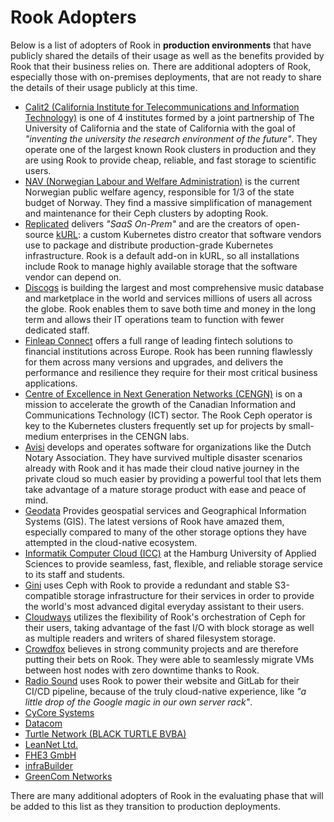 # Rook Adopters

Below is a list of adopters of Rook in **production environments** that have publicly shared the
details of their usage as well as the benefits provided by Rook that their business relies on. There
are additional adopters of Rook, especially those with on-premises deployments, that are not ready
to share the details of their usage publicly at this time.

- [Calit2 (California Institute for Telecommunications and Information
  Technology)](http://www.calit2.net/) is one of 4 institutes formed by a joint partnership of
  The University of California and the state of California with the goal of _"inventing the university
  the research environment of the future"_. They operate one of the largest known Rook clusters in
  production and they are using Rook to provide cheap, reliable, and fast storage to scientific
  users.
- [NAV (Norwegian Labour and Welfare Administration)](https://www.nav.no/) is the current Norwegian
  public welfare agency, responsible for 1/3 of the state budget of Norway. They find a massive
  simplification of management and maintenance for their Ceph clusters by adopting Rook.
- [Replicated](https://www.replicated.com/) delivers _"SaaS On-Prem"_ and are the creators of
  open-source [kURL](https://kurl.sh/): a custom Kubernetes distro creator that software vendors use
  to package and distribute production-grade Kubernetes infrastructure. Rook is a default add-on in
  kURL, so all installations include Rook to manage highly available storage that the software
  vendor can depend on.
- [Discogs](https://www.discogs.com/) is building the largest and most comprehensive music database
  and marketplace in the world and services millions of users all across the globe. Rook enables
  them to save both time and money in the long term and allows their IT operations team to function
  with fewer dedicated staff.
- [Finleap Connect](https://connect.finleap.com/) offers a full range of leading fintech solutions
  to financial institutions across Europe. Rook has been running flawlessly for them across many
  versions and upgrades, and delivers the performance and resilience they require for their most
  critical business applications.
- [Centre of Excellence in Next Generation Networks (CENGN)](https://www.cengn.ca) is on a mission
  to accelerate the growth of the Canadian Information and Communications Technology (ICT) sector.
  The Rook Ceph operator is key to the Kubernetes clusters frequently set up for projects by
  small-medium enterprises in the CENGN labs.
- [Avisi](https://www.avisi.nl/) develops and operates software for organizations like the Dutch
  Notary Association. They have survived multiple disaster scenarios already with Rook and it has
  made their cloud native journey in the private cloud so much easier by providing a powerful tool
  that lets them take advantage of a mature storage product with ease and peace of mind.
- [Geodata](https://geodata.no/) Provides geospatial services and Geographical Information Systems
  (GIS). The latest versions of Rook have amazed them, especially compared to many of the other
  storage options they have attempted in the cloud-native ecosystem.
- [Informatik Computer Cloud (ICC)](https://icc.informatik.haw-hamburg.de/) at the Hamburg
  University of Applied Sciences to provide seamless, fast, flexible, and reliable storage service
  to its staff and students.
- [Gini](https://gini.net/en/) uses Ceph with Rook to provide a redundant and stable S3-compatible
  storage infrastructure for their services in order to provide the world's most advanced digital
  everyday assistant to their users.
- [Cloudways](https://www.cloudways.com/en/) utilizes the flexibility of Rook's orchestration of
  Ceph for their users, taking advantage of the fast I/O with block storage as well as multiple
  readers and writers of shared filesystem storage.
- [Crowdfox](https://www.crowdfox.com/crowdfox.html) believes in strong community projects and are
  therefore putting their bets on Rook. They were able to seamlessly migrate VMs between host nodes
  with zero downtime thanks to Rook.
- [Radio Sound](https://radiosound.com/) uses Rook to power their website and GitLab for their CI/CD
  pipeline, because of the truly cloud-native experience, like _"a little drop of the Google magic
  in our own server rack"_.
- [CyCore Systems](https://www.cycoresys.com/)
- [Datacom](http://datacom.co.nz/Home.aspx)
- [Turtle Network (BLACK TURTLE BVBA)](https://www.turtlenetwork.eu/#home)
- [LeanNet Ltd.](https://leannet.eu/)
- [FHE3 GmbH](https://www.fhe3.com/)
- [infraBuilder](https://infrabuilder.com/)
- [GreenCom Networks](http://www.greencom-networks.com/en)

There are many additional adopters of Rook in the evaluating phase that will be added to this list
as they transition to production deployments.
